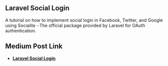 ## Laravel Social Login

A tutorial on how to implement social login in Facebook, Twitter, and Google using Socialite  - The official package provided by Laravel for OAuth authentication.


## Medium Post Link

- **[Laravel Social Login](https://medium.com/@Alabuja/social-login-in-laravel-with-socialite-90dbf14ee0ab)**